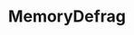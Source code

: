 ---
title: MemoryDefrag
crosslinks:
- swordartonline
- REEEEEEEEEE
- FFBraveExvius
- grandorder
- TalesofLink
- Kings_Raid
- negxw2
- help
- cakeday
- OnePiece
- anime
- i51w1d
- KHUx
- OneTrueKlein
- lewronggeneration
- 2m84nrr
- AliceIsMyWaifu
- Pixiv
- 34g92j7
---